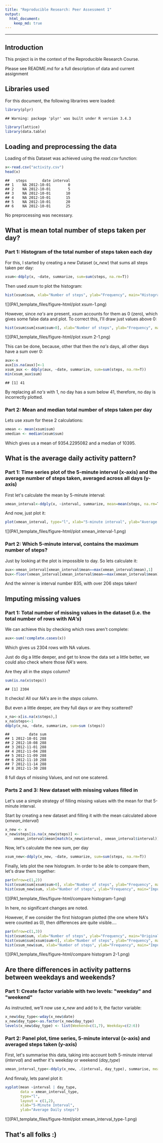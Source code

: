 ```yaml
---
title: "Reproducible Research: Peer Assessment 1"
output: 
  html_document:
    keep_md: true
---
```


***

## Introduction

This project is in the context of the Reproducible Research Course.

Please see README.md for a full description of data and current assignment

## Libraries used

For this document, the following librarires were loaded:


```r
library(plyr)
```

```
## Warning: package 'plyr' was built under R version 3.4.3
```

```r
library(lattice)
library(data.table)
```


## Loading and preprocessing the data

Loading of this Dataset was achieved using the *read.csv* function:


```r
x<-read.csv("activity.csv")
head(x)
```

```
##   steps       date interval
## 1    NA 2012-10-01        0
## 2    NA 2012-10-01        5
## 3    NA 2012-10-01       10
## 4    NA 2012-10-01       15
## 5    NA 2012-10-01       20
## 6    NA 2012-10-01       25
```

No preprocessing was necessary.


## What is mean total number of steps taken per day?

### Part 1: Histogram of the total number of steps taken each day

For this, I started by creating a new Dataset (*x_new*) that sums all steps taken per day:


```r
xsum<-ddply(x, ~date, summarize, sum=sum(steps, na.rm=T))
```

Then used *xsum* to plot the histogram:


```r
hist(xsum$sum, xlab="Number of steps", ylab="Frequency", main="Histogram of total number of steps each day")
```

![](PA1_template_files/figure-html/plot xsum-1.png)<!-- -->

However, since *na's* are present, *xsum* accounts for them as 0 (zero), which gives some false data and plot.
To correct this, I'll draw just values above 0:


```r
hist(xsum$sum[xsum$sum>0], xlab="Number of steps", ylab="Frequency", main="Histogram of total number of steps each day")
```

![](PA1_template_files/figure-html/plot xsum 2-1.png)<!-- -->

This can be done, because, other that then the *na's* days, all other days have a sum over 0:


```r
aux<-x
aux[is.na(aux)]<-1
xsum_aux <- ddply(aux, ~date, summarize, sum=sum(steps, na.rm=T))
min(xsum_aux$sum)
```

```
## [1] 41
```

By replacing all *na's* with 1, no day has a sum below 41, therefore, no day is incorrectly plotted.

### Part 2: Mean and median total number of steps taken per day

Lets use *xsum* for these 2 calculations:


```r
xmean <- mean(xsum$sum)
xmedian <- median(xsum$sum)
```

Which gives us a mean of 9354.2295082 and a median of 10395.

## What is the average daily activity pattern?

### Part 1: Time series plot of the 5-minute interval (x-axis) and the average number of steps taken, averaged across all days (y-axis)

First let's calculate the mean by 5-minute interval:


```r
xmean_interval<-ddply(x, ~interval, summarize, mean=mean(steps, na.rm=T))
```

And now, just plot it:


```r
plot(xmean_interval, type="l", xlab="5-minute interval", ylab="Average steps taken", main="Daily activity pattern")
```

![](PA1_template_files/figure-html/plot xmean_interval-1.png)<!-- -->

### Part 2: Which 5-minute interval, contains the maximum number of steps?

Just by looking at the plot is impossible to day. So lets calculate it:


```r
aux<-xmean_interval[xmean_interval$mean==max(xmean_interval$mean),1]
bux<-floor(xmean_interval[xmean_interval$mean==max(xmean_interval$mean),2])
```

And the winner is interval number 835, with over 206 steps taken!

## Imputing missing values

### Part 1: Total number of missing values in the dataset (i.e. the total number of rows with *NA's*)

We can achieve this by checking which rows aren't complete:


```r
aux<-sum(!complete.cases(x))
```

Which gives us 2304 rows with NA values.

Just do dig a little deeper, and get to know the data set a little better, we could also check where those *NA's* were.

Are they all in the *steps* column?


```r
sum(is.na(x$steps))
```

```
## [1] 2304
```

It checks! All our *NA's* are in the *steps* column.

But even a little deeper, are they full days or are they scattered?


```r
x_na<-x[is.na(x$steps),]
x_na$steps<-1
ddply(x_na, ~date, summarize, sum=sum (steps))
```

```
##         date sum
## 1 2012-10-01 288
## 2 2012-10-08 288
## 3 2012-11-01 288
## 4 2012-11-04 288
## 5 2012-11-09 288
## 6 2012-11-10 288
## 7 2012-11-14 288
## 8 2012-11-30 288
```

8 full days of missing Values, and not one scatered.

### Parts 2 and 3: New dataset with missing values filled in

Let's use a simple strategy of filling missing values with the mean for that 5-minute interval.

Start by creating a new dataset and filling it with the mean calculated above (*xmean_interval*)


```r
x_new <- x
x_new$steps[is.na(x_new$steps)] <- 
    xmean_interval$mean[match(x_new$interval, xmean_interval$interval)][is.na(x_new$steps)]
```

Now, let's calculate the new sum, per day


```r
xsum_new<-ddply(x_new, ~date, summarize, sum=sum(steps, na.rm=T))
```

Finally, lets plot the new histogram. In order to be able to compare them, let's draw them together:


```r
par(mfrow=c(1,2))
hist(xsum$sum[xsum$sum>0], xlab="Number of steps", ylab="Frequency", main="Original Data")
hist(xsum_new$sum, xlab="Number of steps", ylab="Frequency", main="Imputing Missing Values")
```

![](PA1_template_files/figure-html/compare histogram-1.png)<!-- -->

In here, no significant changes are noted.

However, if we consider the first histogram plotted (the one where NA's were counted as 0), 
then differences are quite visible....


```r
par(mfrow=c(1,3))
hist(xsum$sum, xlab="Number of steps", ylab="Frequency", main="Original Data - NA's as 0")
hist(xsum$sum[xsum$sum>0], xlab="Number of steps", ylab="Frequency", main="Original Data - No NA's")
hist(xsum_new$sum, xlab="Number of steps", ylab="Frequency", main="Imputing Missing Values")
```

![](PA1_template_files/figure-html/compare histogram 2-1.png)<!-- -->

## Are there differences in activity patterns between weekdays and weekends?

### Part 1: Create factor variable with two levels: "weekday" and "weekend"

As instructed, we'll now use *x_new* and add to it, the factor variable:


```r
x_new$day_type<-wday(x_new$date)
x_new$day_type<-as.factor(x_new$day_type)
levels(x_new$day_type) <- list(Weekend=c(1,7), Weekday=c(2:6))
```

### Part 2: Panel plot, time series, 5-minute interval (x-axis) and averaged steps taken (y-axis)

First, let's summarise this data, taking into account both 5-minute interval (*interval*) and wether it's weekday or weekend (*day_type*)


```r
xmean_interval_type<-ddply(x_new, .(interval, day_type), summarise, mean=mean(steps))
```

And finnaly, lets panel plot it:


```r
xyplot(mean ~interval | day_type, 
       data = xmean_interval_type, 
       type="l", 
       layout = c(1,2), 
       xlab="5-Minute Interval", 
       ylab="Average Daily steps")
```

![](PA1_template_files/figure-html/plot xmean_interval_type-1.png)<!-- -->


## That's all folks :)

